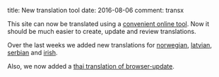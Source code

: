 title: New translation tool
date: 2016-08-06
comment: transx

This site can now be translated using a <a href="https://crowdin.com/project/browser-update">convenient online tool</a>.
Now it should be much easier to create, update and review translations.


Over the last weeks we added new translations for <a href="/no/update-browser.html">norwegian</a>, <a href="/lv/update-browser.html">latvian</a>, <a href="/sr/update-browser.html">serbian</a> and <a href="/ga/update-browser.html">irish</a>.


Also, we now added a <a href="/th/update-browser.html">thai translation of browser-update</a>.


